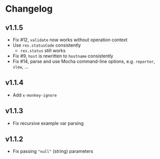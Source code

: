 # Changelog

## v1.1.5

- Fix #12, `validate` now works without operation context
- Use `res.statusCode` consistently
  - `res.status` still works
- Fix #9, `host` is rewritten to `hostname` consistently
- Fix #14, parse and use Mocha command-line options, e.g. `reporter`, `slow`, ...

## v1.1.4

- Add `x-monkey-ignore`

## v1.1.3

- Fix recursive example var parsing

## v1.1.2

- Fix passing `"null"` (string) parameters
